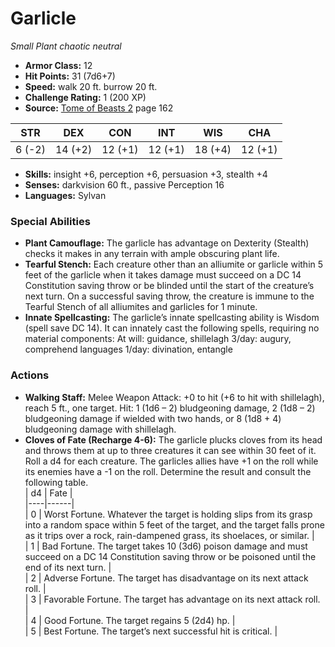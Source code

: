 # Garlicle

*Small* *Plant* *chaotic neutral*

- **Armor Class:** 12
- **Hit Points:** 31 (7d6+7)
- **Speed:** walk 20 ft. burrow 20 ft.
- **Challenge Rating:** 1 (200 XP)
- **Source:** [Tome of Beasts 2](https://koboldpress.com/kpstore/product/tome-of-beasts-2-for-5th-edition) page 162

| STR | DEX | CON | INT | WIS | CHA |
| --- | --- | --- | --- | --- | --- |
| 6 (-2) | 14 (+2) | 12 (+1) | 12 (+1) | 18 (+4) | 12 (+1) |

- **Skills:** insight +6, perception +6, persuasion +3, stealth +4
- **Senses:** darkvision 60 ft., passive Perception 16
- **Languages:** Sylvan
### Special Abilities
- **Plant Camouflage:** The garlicle has advantage on Dexterity (Stealth) checks it makes in any terrain with ample obscuring plant life.
- **Tearful Stench:** Each creature other than an alliumite or garlicle within 5 feet of the garlicle when it takes damage must succeed on a DC 14 Constitution saving throw or be blinded until the start of the creature’s next turn. On a successful saving throw, the creature is immune to the Tearful Stench of all alliumites and garlicles for 1 minute.
- **Innate Spellcasting:** The garlicle’s innate spellcasting ability is Wisdom (spell save DC 14). It can innately cast the following spells, requiring no material components:
At will: guidance, shillelagh
3/day: augury, comprehend languages
1/day: divination, entangle
### Actions
- **Walking Staff:** Melee Weapon Attack: +0 to hit (+6 to hit with shillelagh), reach 5 ft., one target. Hit: 1 (1d6 – 2) bludgeoning damage, 2 (1d8 – 2) bludgeoning damage if wielded with two hands, or 8 (1d8 + 4) bludgeoning damage with shillelagh.
- **Cloves of Fate (Recharge 4-6):** The garlicle plucks cloves from its head and throws them at up to three creatures it can see within 30 feet of it. Roll a d4 for each creature. The garlicles allies have +1 on the roll while its enemies have a -1 on the roll. Determine the result and consult the following table. <br>| d4 | Fate |<br>|----|------|<br>| 0 | Worst Fortune. Whatever the target is holding slips from its grasp into a random space within 5 feet of the target, and the target falls prone as it trips over a rock, rain-dampened grass, its shoelaces, or similar. |<br>| 1 | Bad Fortune. The target takes 10 (3d6) poison damage and must succeed on a DC 14 Constitution saving throw or be poisoned until the end of its next turn. |<br>| 2 | Adverse Fortune. The target has disadvantage on its next attack roll. |<br>| 3 | Favorable Fortune. The target has advantage on its next attack roll. |<br>| 4 | Good Fortune. The target regains 5 (2d4) hp. |<br>| 5 | Best Fortune. The target’s next successful hit is critical. |


